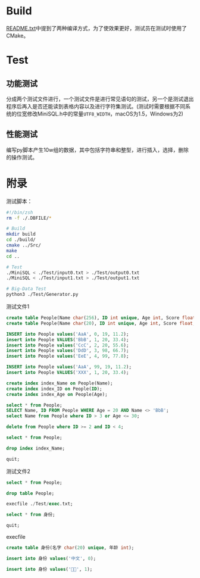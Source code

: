 # Build

[README.txt](../README.txt)中提到了两种编译方式，为了使效果更好，测试员在测试时使用了CMake。

# Test

## 功能测试

分成两个测试文件进行，一个测试文件是进行常见语句的测试，另一个是测试退出程序后再入是否还能读到表格内容以及进行字符集测试。(测试时需要根据不同系统的位宽修改MiniSQL.h中的常量`UTF8_WIDTH`，macOS为1.5，Windows为2)

## 性能测试

编写py脚本产生10w组的数据，其中包括字符串和整型，进行插入，选择，删除的操作测试。

# 附录

测试脚本：

```bash
#!/bin/zsh
rm -f ./.DBFILE/*

# Build
mkdir build
cd ./build/
cmake ../Src/
make
cd ..

# Test
./MiniSQL < ./Test/input0.txt > ./Test/output0.txt
./MiniSQL < ./Test/input1.txt > ./Test/output1.txt

# Big-Data Test
python3 ./Test/Generator.py
```

测试文件1

```sql
create table People(Name char(256), ID int unique, Age int, Score float, primary key(Name));
create table People(Name char(20), ID int unique, Age int, Score float, primary key(Name));

INSERT into People values('AaA', 0, 19, 11.2);
insert into People VALUES('BbB', 1, 20, 33.4);
insert into People values('CcC', 2, 20, 55.6);
insert into People values('DdD', 3, 98, 66.7);
insert into People values('EeE', 4, 99, 77.8);

INSERT into People values('AaA', 99, 19, 11.2);
insert into People VALUES('XXX', 1, 20, 33.4);

create index index_Name on People(Name);
create index index_ID on People(ID);
create index index_Age on People(Age);

select * from People;
SELECT Name, ID FROM People WHERE Age = 20 AND Name <> 'BbB';
select Name from People where ID > 3 or Age <= 30;

delete from People where ID >= 2 and ID < 4;

select * from People;

drop index index_Name;

quit;
```

测试文件2

```sql
select * from People;

drop table People;

execfile ./Test/exec.txt;

select * from 身份;

quit;
```

execfile

```sql
create table 身份(名字 char(20) unique, 年龄 int);

insert into 身份 values('中文', 0);

insert into 身份 values('🐂🍺', 1);
```
